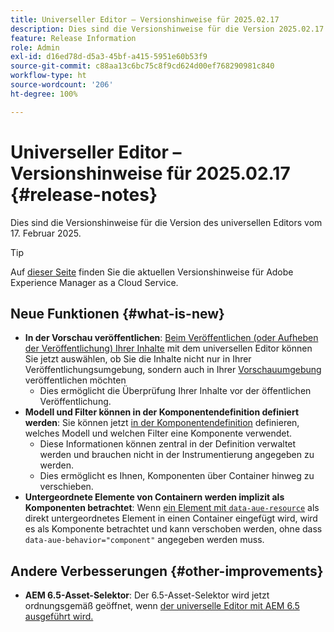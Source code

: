 ```yaml
---
title: Universeller Editor – Versionshinweise für 2025.02.17
description: Dies sind die Versionshinweise für die Version 2025.02.17 des universellen Editors.
feature: Release Information
role: Admin
exl-id: d16ed78d-d5a3-45bf-a415-5951e60b53f9
source-git-commit: c88aa13c6bc75c8f9cd624d00ef768290981c840
workflow-type: ht
source-wordcount: '206'
ht-degree: 100%

---
```



# Universeller Editor – Versionshinweise für 2025.02.17 {#release-notes}

Dies sind die Versionshinweise für die Version des universellen Editors vom 17. Februar 2025.

>[!TIP]
>
>Auf [dieser Seite](/help/release-notes/release-notes-cloud/release-notes-current.md) finden Sie die aktuellen Versionshinweise für Adobe Experience Manager as a Cloud Service.

## Neue Funktionen {#what-is-new}

* **In der Vorschau veröffentlichen**: [Beim Veröffentlichen (oder Aufheben der Veröffentlichung) Ihrer Inhalte](/help/sites-cloud/authoring/universal-editor/publishing.md) mit dem universellen Editor können Sie jetzt auswählen, ob Sie die Inhalte nicht nur in Ihrer Veröffentlichungsumgebung, sondern auch in Ihrer [Vorschauumgebung](/help/sites-cloud/authoring/sites-console/previewing-content.md) veröffentlichen möchten
   * Dies ermöglicht die Überprüfung Ihrer Inhalte vor der öffentlichen Veröffentlichung.
* **Modell und Filter können in der Komponentendefinition definiert werden**: Sie können jetzt [in der Komponentendefinition](/help/implementing/universal-editor/component-definition.md#template) definieren, welches Modell und welchen Filter eine Komponente verwendet.
   * Diese Informationen können zentral in der Definition verwaltet werden und brauchen nicht in der Instrumentierung angegeben zu werden.
   * Dies ermöglicht es Ihnen, Komponenten über Container hinweg zu verschieben.
* **Untergeordnete Elemente von Containern werden implizit als Komponenten betrachtet**: Wenn [ein Element mit `data-aue-resource`](/help/implementing/universal-editor/attributes-types.md#data-properties) als direkt untergeordnetes Element in einen Container eingefügt wird, wird es als Komponente betrachtet und kann verschoben werden, ohne dass `data-aue-behavior="component"` angegeben werden muss.

## Andere Verbesserungen {#other-improvements}

* **AEM 6.5-Asset-Selektor**: Der 6.5-Asset-Selektor wird jetzt ordnungsgemäß geöffnet, wenn [der universelle Editor mit AEM 6.5 ausgeführt wird.](https://experienceleague.adobe.com/de/docs/experience-manager-65/content/implementing/developing/headless/universal-editor/introduction)
